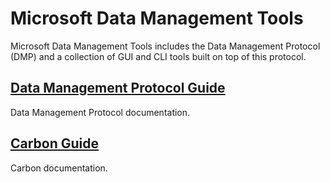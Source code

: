 # Microsoft Data Management Tools

Microsoft Data Management Tools includes the Data Management Protocol (DMP) and a collection of GUI and CLI tools 
built on top of this protocol.

## [Data Management Protocol Guide](dmp/index.md)

Data Management Protocol documentation.

## [Carbon Guide](carbon/index.md)

Carbon documentation.
